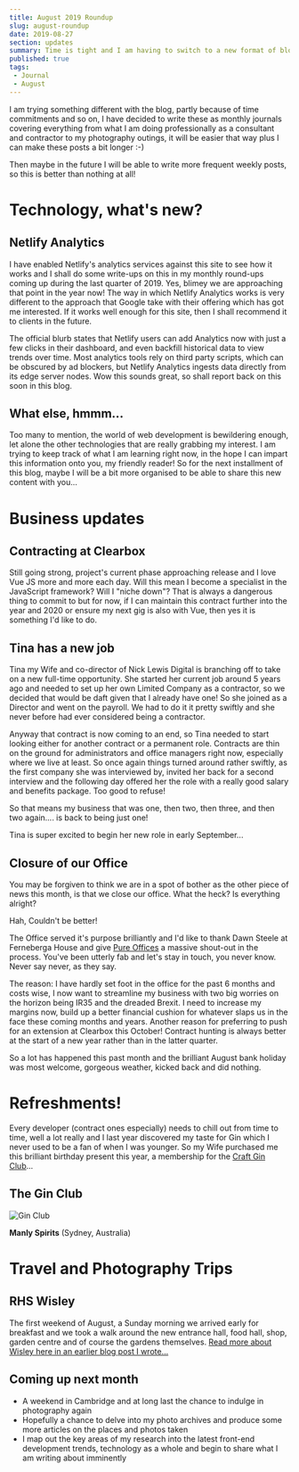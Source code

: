 ```yaml
---
title: August 2019 Roundup
slug: august-roundup
date: 2019-08-27
section: updates
summary: Time is tight and I am having to switch to a new format of blog post that I share every month but hopefully this will mean longer articles with a mix of content? Let's see how it rolls!
published: true
tags: 
 - Journal
 - August
---
```


I am trying something different with the blog, partly because of time commitments and so on, I have decided to write these as monthly journals covering everything from what I am doing professionally as a consultant and contractor to my photography outings, it will be easier that way plus I can make these posts a bit longer :-)

Then maybe in the future I will be able to write more frequent weekly posts, so this is better than nothing at all!

# Technology, what's new?

## Netlify Analytics

I have enabled Netlify's analytics services against this site to see how it works and I shall do some write-ups on this in my monthly round-ups coming up during the last quarter of 2019. Yes, blimey we are approaching that point in the year now! The way in which Netlify Analytics works is very different to the approach that Google take with their offering which has got me interested. If it works well enough for this site, then I shall recommend it to clients in the future. 

The official blurb states that Netlify users can add Analytics now with just a few clicks in their dashboard, and even backfill historical data to view trends over time. Most analytics tools rely on third party scripts, which can be obscured by ad blockers, but Netlify Analytics ingests data directly from its edge server nodes. Wow this sounds great, so shall report back on this soon in this blog.

## What else, hmmm...

Too many to mention, the world of web development is bewildering enough, let alone the other technologies that are really grabbing my interest. I am trying to keep track of what I am learning right now, in the hope I can impart this information onto you, my friendly reader! So for the next installment of this blog, maybe I will be a bit more organised to be able to share this new content with you...

# Business updates

## Contracting at Clearbox

Still going strong, project's current phase approaching release and I love Vue JS more and more each day. Will this mean I become a specialist in the JavaScript framework? Will I "niche down"? That is always a dangerous thing to commit to but for now, if I can maintain this contract further into the year and 2020 or ensure my next gig is also with Vue, then yes it is something I'd like to do.

## Tina has a new job

Tina my Wife and co-director of Nick Lewis Digital is branching off to take on a new full-time opportunity. She started her current job around 5 years ago and needed to set up her own Limited Company as a contractor, so we decided that would be daft given that I already have one! So she joined as a Director and went on the payroll. We had to do it it pretty swiftly and she never before had ever considered being a contractor. 

Anyway that contract is now coming to an end, so Tina needed to start looking either for another contract or a permanent role. Contracts are thin on the ground for administrators and office managers right now, especially where we live at least. So once again things turned around rather swiftly, as the first company she was interviewed by, invited her back for a second interview and the following day offered her the role with a really good salary and benefits package. Too good to refuse!

So that means my business that was one, then two, then three, and then two again.... is back to being just one!

Tina is super excited to begin her new role in early September...

## Closure of our Office

You may be forgiven to think we are in a spot of bother as the other piece of news this month, is that we close our office. What the heck? Is everything alright? 

Hah, Couldn't be better!

The Office served it's purpose brilliantly and I'd like to thank Dawn Steele at Ferneberga House and give [Pure Offices](https://www.pureoffices.co.uk/locations/farnborough/) a massive shout-out in the process. You've been utterly fab and let's stay in touch, you never know. Never say never, as they say.

The reason: I have hardly set foot in the office for the past 6 months and costs wise, I now want to streamline my business with two big worries on the horizon being IR35 and the dreaded Brexit. I need to increase my margins now, build up a better financial cushion for whatever slaps us in the face these coming months and years. Another reason for preferring to push for an extension at Clearbox this October! Contract hunting is always better at the start of a new year rather than in the latter quarter.

So a lot has happened this past month and the brilliant August bank holiday was most welcome, gorgeous weather, kicked back and did nothing. 

# Refreshments!

Every developer (contract ones especially) needs to chill out from time to time, well a lot really and I last year discovered my taste for Gin which I never used to be a fan of when I was younger. So my Wife purchased me this brilliant birthday present this year, a membership for the [Craft Gin Club](https://www.craftginclub.co.uk/)...

## The Gin Club 

![Gin Club](/images/uploads/IMG_1214.jpg "Craft Gin Club")

__Manly Spirits__ (Sydney, Australia)

# Travel and Photography Trips

## RHS Wisley

The first weekend of August, a Sunday morning we arrived early for breakfast and we took a walk around the new entrance hall, food hall, shop, garden centre and of course the gardens themselves. [Read more about Wisley here in an earlier blog post I wrote...](/blog/2019/08/wisley)

## Coming up next month

- A weekend in Cambridge and at long last the chance to indulge in photography again
- Hopefully a chance to delve into my photo archives and produce some more articles on the places and photos taken
- I map out the key areas of my research into the latest front-end development trends, technology as a whole and begin to share what I am writing about imminently